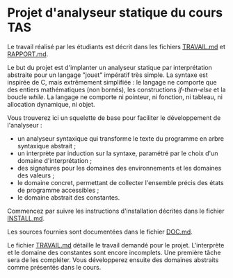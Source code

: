 # Projet d'analyseur statique du cours TAS

Le travail réalisé par les étudiants est décrit dans les fichiers [TRAVAIL.md](TRAVAIL.md) et [RAPPORT.md](RAPPORT.md).

Le but du projet est d'implanter un analyseur statique par interprétation abstraite pour un langage "jouet" impératif très simple.
La syntaxe est inspirée de C, mais extrêmement simplifiée : le langage ne comporte que des entiers mathématiques (non bornés), les constructions *if-then-else* et la boucle *while*.
La langage ne comporte ni pointeur, ni fonction, ni tableau, ni allocation dynamique, ni objet.

Vous trouverez ici un squelette de base pour faciliter le développement de l'analyseur :
* un analyseur syntaxique qui transforme le texte du programme en arbre syntaxique abstrait ;
* un interprète par induction sur la syntaxe, paramétré par le choix d'un domaine d'interprétation ;
* des signatures pour les domaines des environnements et les domaines des valeurs ;
* le domaine concret, permettant de collecter l'ensemble précis des états de programme accessibles ;
* le domaine abstrait des constantes.

Commencez par suivre les instructions d'installation décrites dans le fichier [INSTALL.md](INSTALL.md).

Les sources fournies sont documentées dans le fichier [DOC.md](DOC.md).

Le fichier [TRAVAIL.md](TRAVAIL.md) détaille le travail demandé pour le projet.
L'interprète et le domaine des constantes sont encore incomplets.
Une première tâche sera de les compléter.
Vous développerez ensuite des domaines abstraits comme présentés dans le cours.
